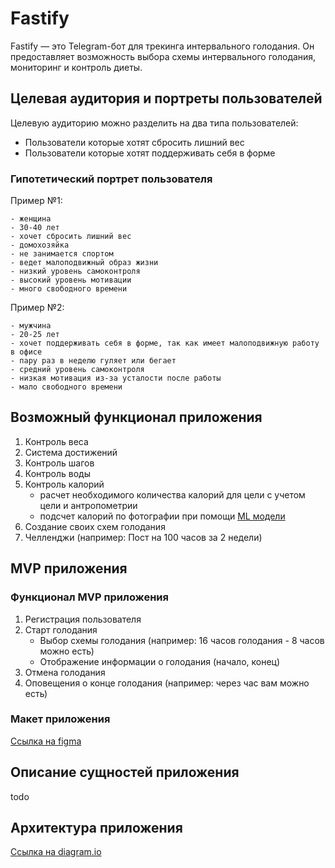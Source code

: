 # Fastify
Fastify — это Telegram-бот для трекинга интервального голодания.
Он предоставляет возможность выбора схемы интервального голодания, мониторинг и контроль диеты.

## Целевая аудитория и портреты пользователей
Целевую аудиторию можно разделить на два типа пользователей:

* Пользователи которые хотят сбросить лишний вес
* Пользователи которые хотят поддерживать себя в форме

### Гипотетический портрет пользователя
Пример №1:

    - женщина
    - 30-40 лет
    - хочет сбросить лишний вес
    - домохозяйка
    - не занимается спортом
    - ведет малоподвижный образ жизни
    - низкий уровень самоконтроля
    - высокий уровень мотивации
    - много свободного времени

Пример №2:

    - мужчина
    - 20-25 лет
    - хочет поддерживать себя в форме, так как имеет малоподвижную работу в офисе
    - пару раз в неделю гуляет или бегает
    - средний уровень самоконтроля
    - низкая мотивация из-за усталости после работы
    - мало свободного времени

## Возможный функционал приложения
1. Контроль веса
2. Система достижений
3. Контроль шагов
4. Контроль воды
5. Контроль калорий
    - расчет необходимого количества калорий для цели с учетом цели и антропометрии
    - подсчет калорий по фотографии при помощи [ML модели](https://github.com/vinayaksable2399/Food-Calories-Estimation-Using-Image-Processing)
6. Создание своих схем голодания
7. Челленджи (например: Пост на 100 часов за 2 недели)

## MVP приложения

### Функционал MVP приложения
1. Регистрация пользователя
2. Старт голодания
   - Выбор схемы голодания (например: 16 часов голодания - 8 часов можно есть)
   - Отображение информации о голодания (начало, конец)
3. Отмена голодания
4. Оповещения о конце голодания (например: через час вам можно есть)

### Макет приложения
[Ссылка на figma](https://www.figma.com/file/9buL30o0h1Qq3MAfygdXa7/Mazekine-_-Telegram-Bot-Components-_-1.0?type=design&node-id=1%3A2408&mode=design&t=xunagKkdyAj54Tg2-1)

## Описание сущностей приложения
todo

## Архитектура приложения

[Ссылка на diagram.io](https://drive.google.com/file/d/1_CpfGtI-OyHfOKlvD5KI6JxCz-kyD0mi/view?usp=sharing)